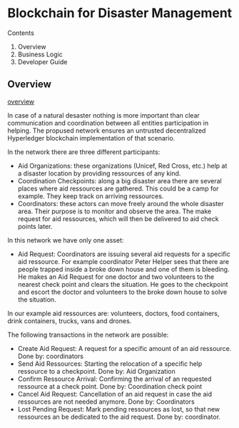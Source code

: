 # Blockchain for Disaster Management

Contents
1. Overview
2. Business Logic
3. Developer Guide

## Overview

[overview](disastermgmt/doc/blockchain_disaster.png)

In case of a natural desaster nothing is more important than clear communication and coordination between all entities participation in helping. The propused network ensures an untrusted decentralized Hyperledger blockchain implementation of that scenario.

In the network there are three different participants:
* Aid Organizations: these organizations (Unicef, Red Cross, etc.) help at a disaster location by providing ressources of any kind.
* Coordination Checkpoints: along a big disaster area there are several places where aid ressources are gathered. This could be a camp for example. They keep track on arriving ressources.
* Coordinators: these actors can move freely around the whole disaster area. Their purpose is to monitor and observe the area. The make request for aid ressources, which will then be delivered to aid check points later.

In this network we have only one asset:
* Aid Request: Coordinators are issuing several aid requests for a specific aid ressource. For example coordinator Peter Helper sees that there are people trapped inside a broke down house and one of them is bleeding. He makes an Aid Request for one doctor and two volunteers to the nearest check point and clears the situation. He goes to the checkpoint and escort the doctor and volunteers to the broke down house to solve the situation.

In our example aid ressources are: volunteers, doctors, food containers, drink containers, trucks, vans and drones.

The following transactions in the network are possible:
* Create Aid Request: A request for a specific amount of an aid ressource. Done by: coordinators
* Send Aid Ressources: Starting the relocation of a specific help ressource to a checkpoint. Done by: Aid Organization
* Confirm Ressource Arrival: Confirming the arrival of an requested ressource at a check point. Done by: Coordination check point
* Cancel Aid Request: Cancellation of an aid request in case the aid ressources are not needed anymore. Done by: Coordinators
* Lost Pending Request: Mark pending ressources as lost, so that new ressources an be dedicated to  the aid request. Done by: coordinator.


